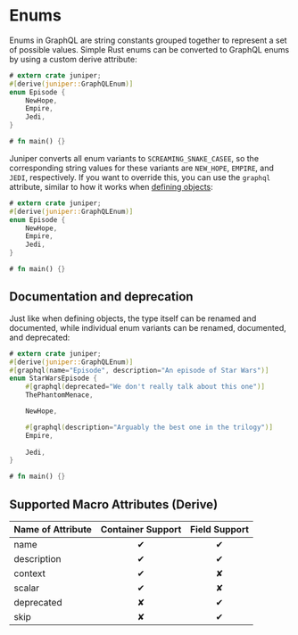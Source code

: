 # Enums

Enums in GraphQL are string constants grouped together to represent a set of
possible values. Simple Rust enums can be converted to GraphQL enums by using a
custom derive attribute:

```rust
# extern crate juniper;
#[derive(juniper::GraphQLEnum)]
enum Episode {
    NewHope,
    Empire,
    Jedi,
}

# fn main() {}
```

Juniper converts all enum variants to `SCREAMING_SNAKE_CASEE`, so the
corresponding string values for these variants are `NEW_HOPE`, `EMPIRE`, and
`JEDI`, respectively. If you want to override this, you can use the `graphql` 
attribute, similar to how it works when 
[defining objects](objects/defining_objects.md):

```rust
# extern crate juniper;
#[derive(juniper::GraphQLEnum)]
enum Episode {
    NewHope,
    Empire,
    Jedi,
}

# fn main() {}
```

## Documentation and deprecation

Just like when defining objects, the type itself can be renamed and documented,
while individual enum variants can be renamed, documented, and deprecated:

```rust
# extern crate juniper;
#[derive(juniper::GraphQLEnum)]
#[graphql(name="Episode", description="An episode of Star Wars")]
enum StarWarsEpisode {
    #[graphql(deprecated="We don't really talk about this one")]
    ThePhantomMenace,

    NewHope,

    #[graphql(description="Arguably the best one in the trilogy")]
    Empire,
    
    Jedi,
}

# fn main() {}
```

## Supported Macro Attributes (Derive)

| Name of Attribute | Container Support | Field Support    |
|-------------------|:-----------------:|:----------------:|
| name              | ✔                 | ✔                |
| description       | ✔                 | ✔                |
| context           | ✔                 | ✘                |
| scalar            | ✔                 | ✘                |
| deprecated        | ✘                 | ✔                |
| skip              | ✘                 | ✔                |
